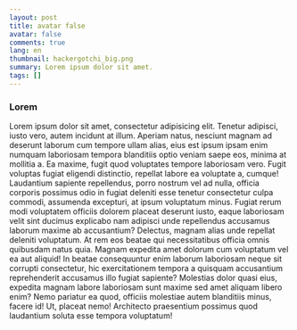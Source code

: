 ```yaml
---
layout: post
title: avatar false
avatar: false
comments: true
lang: en
thumbnail: hackergotchi_big.png
summary: Lorem ipsum dolor sit amet.
tags: []
---
```


### Lorem

Lorem ipsum dolor sit amet, consectetur adipisicing elit. Tenetur adipisci, iusto vero, autem incidunt at illum. Aperiam natus, nesciunt magnam ad deserunt laborum cum tempore ullam alias, eius est ipsum ipsam enim numquam laboriosam tempora blanditiis optio veniam saepe eos, minima at mollitia a. Ea maxime, fugit quod voluptates tempore laboriosam vero. Fugit voluptas fugiat eligendi distinctio, repellat labore ea voluptate a, cumque! Laudantium sapiente repellendus, porro nostrum vel ad nulla, officia corporis possimus odio in fugiat deleniti esse tenetur consectetur culpa commodi, assumenda excepturi, at ipsum voluptatum minus. Fugiat rerum modi voluptatem officiis dolorem placeat deserunt iusto, eaque laboriosam velit sint ducimus explicabo nam adipisci unde repellendus accusamus laborum maxime ab accusantium? Delectus, magnam alias unde repellat deleniti voluptatum. At rem eos beatae qui necessitatibus officia omnis quibusdam natus quia. Magnam expedita amet dolorum cum voluptatum vel ea aut aliquid! In beatae consequuntur enim laborum laboriosam neque sit corrupti consectetur, hic exercitationem tempora a quisquam accusantium reprehenderit accusamus illo fugiat sapiente? Molestias dolor quasi eius, expedita magnam labore laboriosam sunt maxime sed amet aliquam libero enim? Nemo pariatur ea quod, officiis molestiae autem blanditiis minus, facere id! Ut, placeat nemo! Architecto praesentium possimus quod laudantium soluta esse tempora voluptatum!